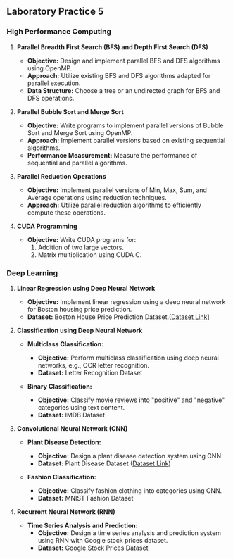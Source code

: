 ## Laboratory Practice 5

### High Performance Computing

1. **Parallel Breadth First Search (BFS) and Depth First Search (DFS)**

   - **Objective:** Design and implement parallel BFS and DFS algorithms using OpenMP.
   - **Approach:** Utilize existing BFS and DFS algorithms adapted for parallel execution.
   - **Data Structure:** Choose a tree or an undirected graph for BFS and DFS operations.

2. **Parallel Bubble Sort and Merge Sort**

   - **Objective:** Write programs to implement parallel versions of Bubble Sort and Merge Sort using OpenMP.
   - **Approach:** Implement parallel versions based on existing sequential algorithms.
   - **Performance Measurement:** Measure the performance of sequential and parallel algorithms.

3. **Parallel Reduction Operations**

   - **Objective:** Implement parallel versions of Min, Max, Sum, and Average operations using reduction techniques.
   - **Approach:** Utilize parallel reduction algorithms to efficiently compute these operations.

4. **CUDA Programming**

   - **Objective:** Write CUDA programs for:
     1. Addition of two large vectors.
     2. Matrix multiplication using CUDA C.

### Deep Learning

1. **Linear Regression using Deep Neural Network**

   - **Objective:** Implement linear regression using a deep neural network for Boston housing price prediction.
   - **Dataset:** Boston House Price Prediction Dataset.([Dataset Link](https://www.kaggle.com/datasets/altavish/boston-housing-dataset)]

2. **Classification using Deep Neural Network**

   - **Multiclass Classification:**
     - **Objective:** Perform multiclass classification using deep neural networks, e.g., OCR letter recognition.
     - **Dataset:** Letter Recognition Dataset 

   - **Binary Classification:**
     - **Objective:** Classify movie reviews into "positive" and "negative" categories using text content.
     - **Dataset:** IMDB Dataset

3. **Convolutional Neural Network (CNN)**

   - **Plant Disease Detection:**
     - **Objective:** Design a plant disease detection system using CNN.
     - **Dataset:** Plant Disease Dataset ([Dataset Link](https://www.kaggle.com/datasets/rashikrahmanpritom/plant-disease-recognition-dataset))

   - **Fashion Classification:**
     - **Objective:** Classify fashion clothing into categories using CNN.
     - **Dataset:** MNIST Fashion Dataset 

5. **Recurrent Neural Network (RNN)**

   - **Time Series Analysis and Prediction:**
     - **Objective:** Design a time series analysis and prediction system using RNN with Google stock prices dataset.
     - **Dataset:** Google Stock Prices Dataset
